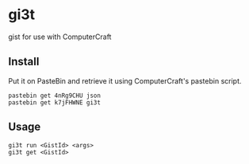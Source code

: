# gi3t
gist for use with ComputerCraft

## Install
 Put it on PasteBin and retrieve it using ComputerCraft's pastebin script.
```
pastebin get 4nRg9CHU json
pastebin get k7jFHWNE gi3t
```
## Usage
`gi3t run <GistId> <args>`   
`gi3t get <GistId>`
